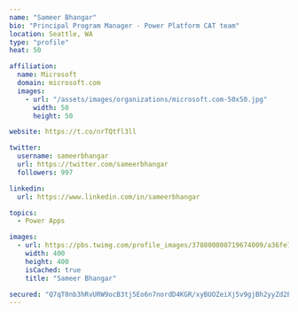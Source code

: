 ```yaml
---
name: "Sameer Bhangar"
bio: "Principal Program Manager - Power Platform CAT team"
location: Seattle, WA
type: "profile"
heat: 50

affiliation:
  name: Microsoft
  domain: microsoft.com
  images:
    - url: "/assets/images/organizations/microsoft.com-50x50.jpg"
      width: 50
      height: 50

website: https://t.co/nrTQtfl3ll

twitter:
  username: sameerbhangar
  url: https://twitter.com/sameerbhangar
  followers: 997

linkedin:
  url: https://www.linkedin.com/in/sameerbhangar

topics:
  - Power Apps

images:
  - url: https://pbs.twimg.com/profile_images/378800000719674009/a36fe7ddfab1778b76e5793772e43798_400x400.jpeg
    width: 400
    height: 400
    isCached: true
    title: "Sameer Bhangar"

secured: "Q7qT0nb3hRvURW9ocB3tj5Eo6n7nordD4KGR/xyBUOZeiXj5v9gjBh2yyZd2E3scauK/1I8P6xequMKss+fiiLf4xUqzx+KEw57WAYztjDG4ITzdU4samPAJCD/OlHv0TeN8kZA47SHKME2XRLylQMtM2n+SLkob8AtRxRHtg+iOqg7i7OzdPjePVkhaNzEbuNypm9trszsFf0Ftg6b8Se8/GpBOIFdh+nrwd9qvMgDvs7rHyktX4YECKJuQKXSrERDUCScJp/i3XiQ/GibMGURseXDWEGn8PmEvHmWNkOwtR1GY6c6ubMfCRlmy8DMNtojYRGXIyte919jf/vARcpNcuJZoeCXmQzyGJ6EDuRjwA9G9z3/OgDGAdBIaeSX0aMSBAc4nvpjnSNEVN1Ew1Q==;DLYgl0rwgtPP/4oYhwqPcQ=="
---
```


